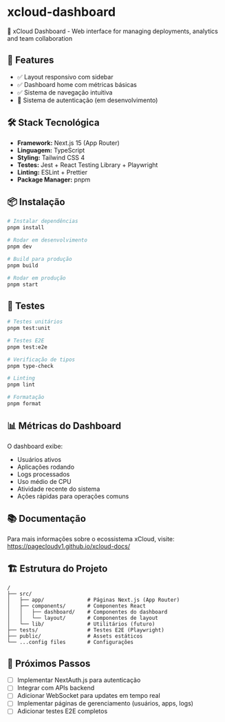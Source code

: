 # xcloud-dashboard

🎨 xCloud Dashboard - Web interface for managing deployments, analytics and team collaboration

## 🚀 Features

- ✅ Layout responsivo com sidebar
- ✅ Dashboard home com métricas básicas
- ✅ Sistema de navegação intuitiva
- 🔄 Sistema de autenticação (em desenvolvimento)

## 🛠️ Stack Tecnológica

- **Framework:** Next.js 15 (App Router)
- **Linguagem:** TypeScript
- **Styling:** Tailwind CSS 4
- **Testes:** Jest + React Testing Library + Playwright
- **Linting:** ESLint + Prettier
- **Package Manager:** pnpm

## 📦 Instalação

```bash
# Instalar dependências
pnpm install

# Rodar em desenvolvimento
pnpm dev

# Build para produção
pnpm build

# Rodar em produção
pnpm start
```

## 🧪 Testes

```bash
# Testes unitários
pnpm test:unit

# Testes E2E
pnpm test:e2e

# Verificação de tipos
pnpm type-check

# Linting
pnpm lint

# Formatação
pnpm format
```

## 📊 Métricas do Dashboard

O dashboard exibe:

- Usuários ativos
- Aplicações rodando
- Logs processados
- Uso médio de CPU
- Atividade recente do sistema
- Ações rápidas para operações comuns

## 📚 Documentação

Para mais informações sobre o ecossistema xCloud, visite:
https://pagecloudv1.github.io/xcloud-docs/

## 🏗️ Estrutura do Projeto

```
/
├── src/
│   ├── app/              # Páginas Next.js (App Router)
│   ├── components/       # Componentes React
│   │   ├── dashboard/    # Componentes do dashboard
│   │   └── layout/       # Componentes de layout
│   └── lib/              # Utilitários (futuro)
├── tests/                # Testes E2E (Playwright)
├── public/               # Assets estáticos
└── ...config files       # Configurações
```

## 🔐 Próximos Passos

- [ ] Implementar NextAuth.js para autenticação
- [ ] Integrar com APIs backend
- [ ] Adicionar WebSocket para updates em tempo real
- [ ] Implementar páginas de gerenciamento (usuários, apps, logs)
- [ ] Adicionar testes E2E completos
